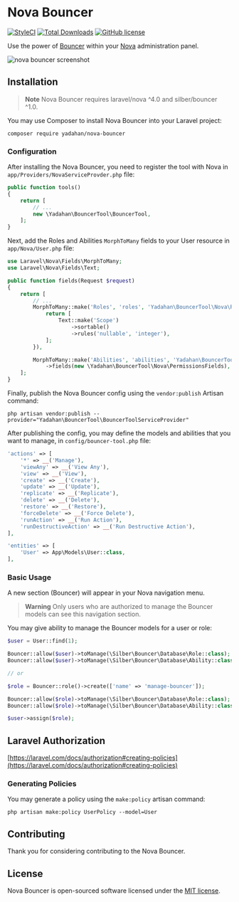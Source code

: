# Nova Bouncer

[![StyleCI](https://styleci.io/repos/152144400/shield?branch=master&style=flat)](https://styleci.io/repos/152144400)
[![Total Downloads](https://poser.pugx.org/yadahan/nova-bouncer/downloads?format=flat)](https://packagist.org/packages/yadahan/nova-bouncer)
[![GitHub license](https://img.shields.io/badge/license-MIT-blue.svg?style=flat)](https://raw.githubusercontent.com/yadahan/nova-bouncer/master/LICENSE)

Use the power of [Bouncer](https://github.com/JosephSilber/bouncer) within your [Nova](https://nova.laravel.com) administration panel.

![nova bouncer screenshot](https://raw.githubusercontent.com/yadahan/nova-bouncer/master/screenshot.png)

## Installation

> **Note**
> Nova Bouncer requires laravel/nova ^4.0 and silber/bouncer ^1.0.

You may use Composer to install Nova Bouncer into your Laravel project:

    composer require yadahan/nova-bouncer

### Configuration

After installing the Nova Bouncer, you need to register the tool with Nova in `app/Providers/NovaServiceProvder.php` file:

```php
public function tools()
{
    return [
        // ...
        new \Yadahan\BouncerTool\BouncerTool,
    ];
}
```

Next, add the Roles and Abilities `MorphToMany` fields to your User resource in `app/Nova/User.php` file:

```php
use Laravel\Nova\Fields\MorphToMany;
use Laravel\Nova\Fields\Text;

public function fields(Request $request)
{
    return [
        // ...
        MorphToMany::make('Roles', 'roles', 'Yadahan\BouncerTool\Nova\Role')->fields(function () {
            return [
                Text::make('Scope')
                    ->sortable()
                    ->rules('nullable', 'integer'),
            ];
        }),

        MorphToMany::make('Abilities', 'abilities', 'Yadahan\BouncerTool\Nova\Ability')
            ->fields(new \Yadahan\BouncerTool\Nova\PermissionsFields),
    ];
}
```

Finally, publish the Nova Bouncer config using the `vendor:publish` Artisan command:

    php artisan vendor:publish --provider="Yadahan\BouncerTool\BouncerToolServiceProvider"

After publishing the config, you may define the models and abilities that you want to manage, in `config/bouncer-tool.php` file:

```php
'actions' => [
    '*' => __('Manage'),
    'viewAny' => __('View Any'),
    'view' => __('View'),
    'create' => __('Create'),
    'update' => __('Update'),
    'replicate' => __('Replicate'),
    'delete' => __('Delete'),
    'restore' => __('Restore'),
    'forceDelete' => __('Force Delete'),
    'runAction' => __('Run Action'),
    'runDestructiveAction' => __('Run Destructive Action'),
],

'entities' => [
    'User' => App\Models\User::class,
],
```

### Basic Usage

A new section (Bouncer) will appear in your Nova navigation menu.

> **Warning**
> Only users who are authorized to manage the Bouncer models can see this navigation section.

You may give ability to manage the Bouncer models for a user or role:

```php
$user = User::find(1);

Bouncer::allow($user)->toManage(\Silber\Bouncer\Database\Role::class);
Bouncer::allow($user)->toManage(\Silber\Bouncer\Database\Ability::class);

// or

$role = Bouncer::role()->create(['name' => 'manage-bouncer']);

Bouncer::allow($role)->toManage(\Silber\Bouncer\Database\Role::class);
Bouncer::allow($role)->toManage(\Silber\Bouncer\Database\Ability::class);

$user->assign($role);
```

## Laravel Authorization

[https://laravel.com/docs/authorization#creating-policies](https://laravel.com/docs/authorization#creating-policies)

### Generating Policies

You may generate a policy using the `make:policy` artisan command:

    php artisan make:policy UserPolicy --model=User

## Contributing

Thank you for considering contributing to the Nova Bouncer.

## License

Nova Bouncer is open-sourced software licensed under the [MIT license](LICENSE.md).
